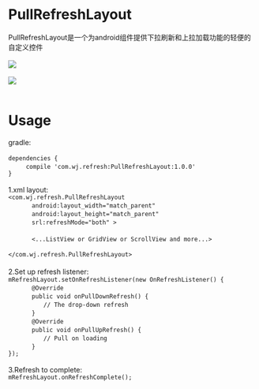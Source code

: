 # PullRefreshLayout
PullRefreshLayout是一个为android组件提供下拉刷新和上拉加载功能的轻便的自定义控件 <br><br>
![](https://github.com/weijia1991/PullRefreshLayout/blob/master/pullDown.gif) <br><br>
![](https://github.com/weijia1991/PullRefreshLayout/blob/master/pullUp.gif) <br><br>
# Usage
gradle:<br><br>
`dependencies {` <br>
`　　　compile 'com.wj.refresh:PullRefreshLayout:1.0.0'` <br>
`}` <br><br>
1.xml layout: <br>
`<com.wj.refresh.PullRefreshLayout` <br>
`　　　　android:layout_width="match_parent"` <br>
`　　　　android:layout_height="match_parent"` <br>
`　　　　srl:refreshMode="both" >` <br><br>
`　　　　<...ListView or GridView or ScrollView and more...>` <br><br>
`</com.wj.refresh.PullRefreshLayout>` <br><br>
2.Set up refresh listener:　<br>
`mRefreshLayout.setOnRefreshListener(new OnRefreshListener() {` <br>
`　　　　@Override` <br>
`　　　　public void onPullDownRefresh() {` <br>
`　　　　　　// The drop-down refresh` <br>
`　　　　}` <br>
`　　　　@Override` <br>
`　　　　public void onPullUpRefresh() {` <br>
`　　　　　　// Pull on loading` <br>
`　　　　}` <br>
`});` <br><br>
3.Refresh to complete:  <br>
`mRefreshLayout.onRefreshComplete();`
